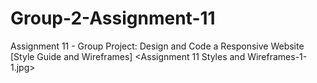 # Group-2-Assignment-11
Assignment 11 - Group Project: Design and Code a Responsive Website
[Style Guide and Wireframes]
 <Assignment 11 Styles and Wireframes-1-1.jpg>